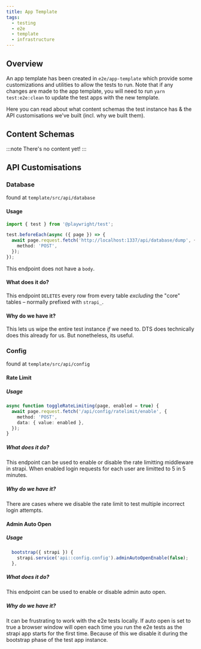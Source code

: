 ```yaml
---
title: App Template
tags:
  - testing
  - e2e
  - template
  - infrastructure
---
```


## Overview

An app template has been created in `e2e/app-template` which provide some customizations and utilities to allow the tests to run. Note that if any changes are made to the app template, you will need to run `yarn test:e2e:clean` to update the test apps with the new template.

Here you can read about what content schemas the test instance has & the API customisations we've built (incl. why we built them).

## Content Schemas

:::note
There's no content yet!
:::

## API Customisations

### Database

found at `template/src/api/database`

#### Usage

```ts
import { test } from '@playwright/test';

test.beforeEach(async ({ page }) => {
  await page.request.fetch('http://localhost:1337/api/database/dump', {
    method: 'POST',
  });
});
```

This endpoint does not have a `body`.

#### What does it do?

This endpoint `DELETES` every row from every table _excluding_ the "core" tables – normally prefixed with `strapi_`.

#### Why do we have it?

This lets us wipe the entire test instance _if_ we need to. DTS does technically
does this already for us. But nonetheless, its useful.

### Config

found at `template/src/api/config`

#### Rate Limit

##### Usage

```ts
async function toggleRateLimiting(page, enabled = true) {
  await page.request.fetch('/api/config/ratelimit/enable', {
    method: 'POST',
    data: { value: enabled },
  });
}
```

##### What does it do?

This endpoint can be used to enable or disable the rate limitting middleware in
strapi. When enabled login requests for each user are limitted to 5 in 5 minutes.

##### Why do we have it?

There are cases where we disable the rate limit to test multiple incorrect login
attempts.

#### Admin Auto Open

##### Usage

```ts
  bootstrap({ strapi }) {
    strapi.service('api::config.config').adminAutoOpenEnable(false);
  },
```

##### What does it do?

This endpoint can be used to enable or disable admin auto open.

##### Why do we have it?

It can be frustrating to work with the e2e tests locally. If auto open is set to
true a browser window will open each time you run the e2e tests as the strapi
app starts for the first time. Because of this we disable it during the
bootstrap phase of the test app instance.
